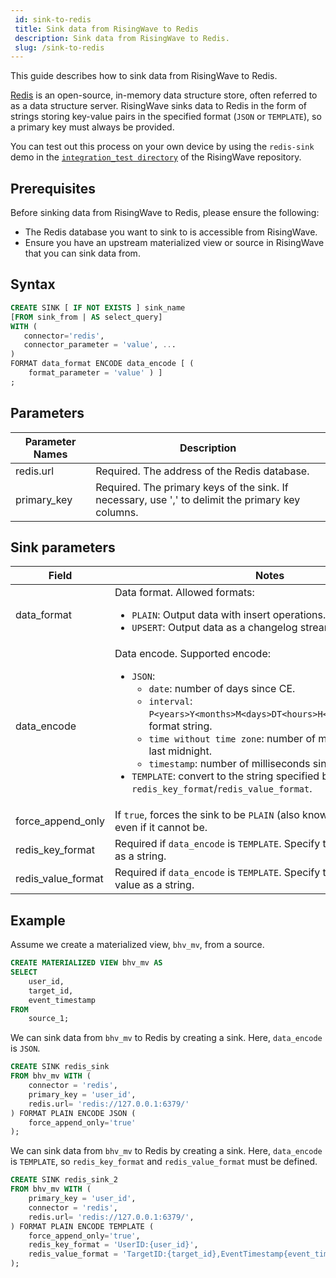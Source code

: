 ```yaml
---
 id: sink-to-redis
 title: Sink data from RisingWave to Redis
 description: Sink data from RisingWave to Redis.
 slug: /sink-to-redis
---
```


This guide describes how to sink data from RisingWave to Redis.

[Redis](https://redis.io) is an open-source, in-memory data structure store, often referred to as a data structure server. RisingWave sinks data to Redis in the form of strings storing key-value pairs in the specified format (`JSON` or `TEMPLATE`), so a primary key must always be provided.

You can test out this process on your own device by using the `redis-sink` demo in the [`integration_test directory`](https://github.com/risingwavelabs/risingwave/tree/main/integration_tests) of the RisingWave repository.

## Prerequisites

Before sinking data from RisingWave to Redis, please ensure the following:

- The Redis database you want to sink to is accessible from RisingWave.
- Ensure you have an upstream materialized view or source in RisingWave that you can sink data from.

## Syntax

```sql
CREATE SINK [ IF NOT EXISTS ] sink_name
[FROM sink_from | AS select_query]
WITH (
   connector='redis',
   connector_parameter = 'value', ...
)
FORMAT data_format ENCODE data_encode [ (
    format_parameter = 'value' ) ]
;
```

## Parameters

| Parameter Names | Description |
| --------------- | ---------------------------------------------------------------------- |
|redis.url | Required. The address of the Redis database. |
|primary_key| Required. The primary keys of the sink. If necessary, use ',' to delimit the primary key columns. |

## Sink parameters

| Field | Notes |
| --------------- | ---------------------------------------------------------------------- |
|data_format| Data format. Allowed formats:<ul><li> `PLAIN`: Output data with insert operations.</li><li> `UPSERT`: Output data as a changelog stream. </li></ul>|
|data_encode| Data encode. Supported encode:  <ul><li>`JSON`:<ul><li>`date`: number of days since CE.</li></ul><ul><li>`interval`: `P<years>Y<months>M<days>DT<hours>H<minutes>M<seconds>S` format string.</li></ul><ul><li>`time without time zone`: number of milliseconds past the last midnight.</li></ul><ul><li>`timestamp`: number of milliseconds since Epoch.</li></ul></li><li>`TEMPLATE`: convert to the string specified by `redis_key_format`/`redis_value_format`.</li></ul> |
|force_append_only| If `true`, forces the sink to be `PLAIN` (also known as `append-only`), even if it cannot be.|
|redis_key_format| Required if `data_encode` is `TEMPLATE`. Specify the format for the key as a string. |
|redis_value_format| Required if `data_encode` is `TEMPLATE`. Specify the format for the value as a string. |

## Example

Assume we create a materialized view, `bhv_mv`, from a source.

```sql
CREATE MATERIALIZED VIEW bhv_mv AS
SELECT
    user_id,
    target_id,
    event_timestamp
FROM
    source_1;
```

We can sink data from `bhv_mv` to Redis by creating a sink. Here, `data_encode` is `JSON`.

```sql
CREATE SINK redis_sink
FROM bhv_mv WITH (
    connector = 'redis',
    primary_key = 'user_id',
    redis.url= 'redis://127.0.0.1:6379/'
) FORMAT PLAIN ENCODE JSON (
    force_append_only='true'
);
```

We can sink data from `bhv_mv` to Redis by creating a sink. Here, `data_encode` is `TEMPLATE`, so `redis_key_format` and `redis_value_format` must be defined.

```sql
CREATE SINK redis_sink_2
FROM bhv_mv WITH (
    primary_key = 'user_id',
    connector = 'redis',
    redis.url= 'redis://127.0.0.1:6379/',
) FORMAT PLAIN ENCODE TEMPLATE (
    force_append_only='true',
    redis_key_format = 'UserID:{user_id}',
    redis_value_format = 'TargetID:{target_id},EventTimestamp{event_timestamp}'
);
```
